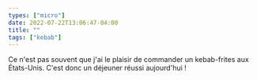 ```yaml
---
types: ["micro"]
date: 2022-07-22T13:06:47-04:00
title: ""
tags: ["kebab"]
---
```

Ce n'est pas souvent que j'ai le plaisir de commander un kebab-frites aux États-Unis. C'est donc un déjeuner réussi aujourd'hui !
